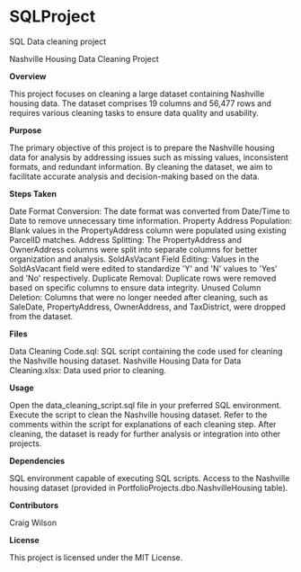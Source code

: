 # SQLProject
SQL Data cleaning project

Nashville Housing Data Cleaning Project

**Overview**

This project focuses on cleaning a large dataset containing Nashville housing data. The dataset comprises 19 columns and 56,477 rows and requires various cleaning tasks to ensure data quality and usability.

**Purpose**

The primary objective of this project is to prepare the Nashville housing data for analysis by addressing issues such as missing values, inconsistent formats, and redundant information. By cleaning the dataset, we aim to facilitate accurate analysis and decision-making based on the data.

**Steps Taken**

Date Format Conversion: The date format was converted from Date/Time to Date to remove unnecessary time information.
Property Address Population: Blank values in the PropertyAddress column were populated using existing ParcelID matches.
Address Splitting: The PropertyAddress and OwnerAddress columns were split into separate columns for better organization and analysis.
SoldAsVacant Field Editing: Values in the SoldAsVacant field were edited to standardize 'Y' and 'N' values to 'Yes' and 'No' respectively.
Duplicate Removal: Duplicate rows were removed based on specific columns to ensure data integrity.
Unused Column Deletion: Columns that were no longer needed after cleaning, such as SaleDate, PropertyAddress, OwnerAddress, and TaxDistrict, were dropped from the dataset.

**Files**

Data Cleaning Code.sql: SQL script containing the code used for cleaning the Nashville housing dataset.
Nashville Housing Data for Data Cleaning.xlsx: Data used prior to cleaning.


**Usage**

Open the data_cleaning_script.sql file in your preferred SQL environment.
Execute the script to clean the Nashville housing dataset.
Refer to the comments within the script for explanations of each cleaning step.
After cleaning, the dataset is ready for further analysis or integration into other projects.

**Dependencies**

SQL environment capable of executing SQL scripts.
Access to the Nashville housing dataset (provided in PortfolioProjects.dbo.NashvilleHousing table).

**Contributors**

Craig Wilson

**License**

This project is licensed under the MIT License.
